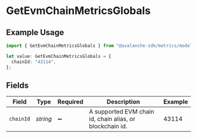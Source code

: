 # GetEvmChainMetricsGlobals

## Example Usage

```typescript
import { GetEvmChainMetricsGlobals } from "@avalanche-sdk/metrics/models/operations";

let value: GetEvmChainMetricsGlobals = {
  chainId: "43114",
};
```

## Fields

| Field                                                    | Type                                                     | Required                                                 | Description                                              | Example                                                  |
| -------------------------------------------------------- | -------------------------------------------------------- | -------------------------------------------------------- | -------------------------------------------------------- | -------------------------------------------------------- |
| `chainId`                                                | *string*                                                 | :heavy_minus_sign:                                       | A supported EVM chain id, chain alias, or blockchain id. | 43114                                                    |
